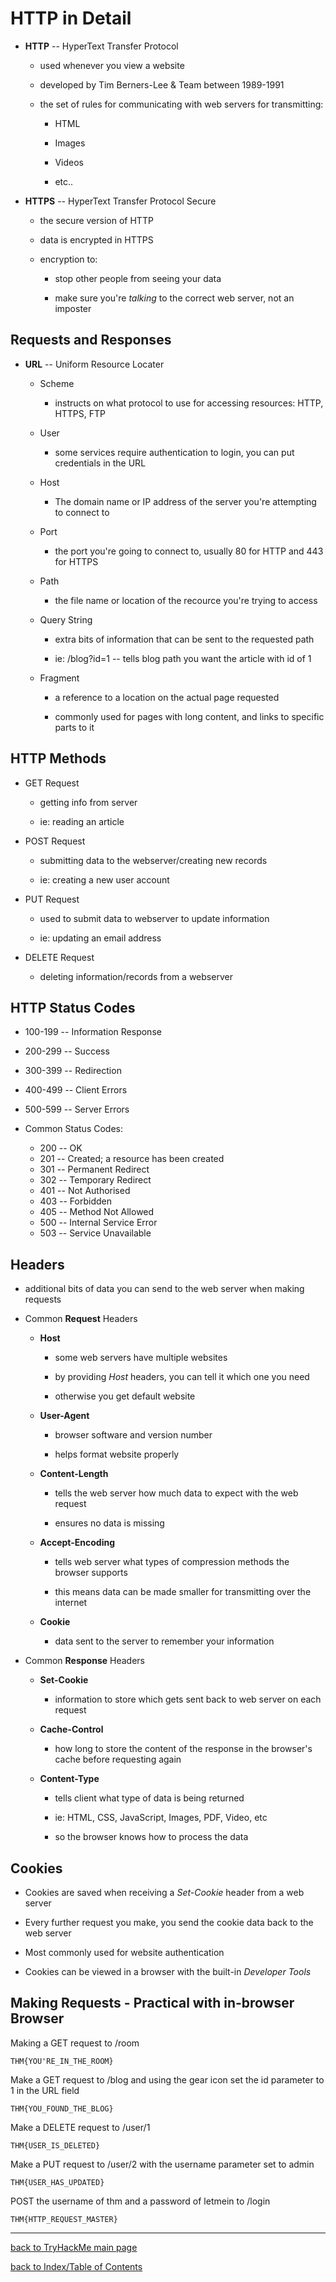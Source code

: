 # HTTP in Detail

* **HTTP** -- HyperText Transfer Protocol

    - used whenever you view a website

    - developed by Tim Berners-Lee & Team between 1989-1991

    - the set of rules for communicating with web servers for transmitting:

        + HTML

        + Images

        + Videos

        + etc..

* **HTTPS** -- HyperText Transfer Protocol Secure

    - the secure version of HTTP

    - data is encrypted in HTTPS

    - encryption to:

        + stop other people from seeing your data

        + make sure you're *talking* to the correct web server, not an imposter


## Requests and Responses

* **URL** -- Uniform Resource Locater

    - Scheme 

        + instructs on what protocol to use for accessing resources: HTTP, HTTPS, FTP

    - User 

        + some services require authentication to login, you can put credentials in the URL

    - Host

        + The domain name or IP address of the server you're attempting to connect to

    - Port
    
        + the port you're going to connect to, usually 80 for HTTP and 443 for HTTPS

    - Path

        + the file name or location of the recource you're trying to access

    - Query String

        + extra bits of information that can be sent to the requested path

        + ie: /blog?id=1 -- tells blog path you want the article with id of 1

    - Fragment

        + a reference to a location on the actual page requested

        + commonly used for pages with long content, and links to specific parts to it


## HTTP Methods

* GET Request

    - getting info from server

    - ie: reading an article

* POST Request
    
    - submitting data to the webserver/creating new records

    - ie: creating a new user account

* PUT Request

    - used to submit data to webserver to update information

    - ie: updating an email address

* DELETE Request

    - deleting information/records from a webserver


## HTTP Status Codes

* 100-199 -- Information Response
* 200-299 -- Success
* 300-399 -- Redirection
* 400-499 -- Client Errors
* 500-599 -- Server Errors

* Common Status Codes:

    - 200 -- OK
    - 201 -- Created; a resource has been created
    - 301 -- Permanent Redirect
    - 302 -- Temporary Redirect
    - 401 -- Not Authorised
    - 403 -- Forbidden
    - 405 -- Method Not Allowed
    - 500 -- Internal Service Error
    - 503 -- Service Unavailable


## Headers

* additional bits of data you can send to the web server when making requests

* Common **Request** Headers
    
    - **Host**
        + some web servers have multiple websites

        + by providing *Host* headers, you can tell it which one you need

        + otherwise you get default website

    - **User-Agent**
        + browser software and version number

        + helps format website properly

    - **Content-Length**
        + tells the web server how much data to expect with the web request

        + ensures no data is missing

    - **Accept-Encoding**
        + tells web server what types of compression methods the browser supports

        + this means data can be made smaller for transmitting over the internet

    - **Cookie**
        + data sent to the server to remember your information

* Common **Response** Headers

    - **Set-Cookie**
        + information to store which gets sent back to web server on each request

    - **Cache-Control**
        + how long to store the content of the response in the browser's cache before requesting again

    - **Content-Type** 
        + tells client what type of data is being returned

        + ie: HTML, CSS, JavaScript, Images, PDF, Video, etc

        + so the browser knows how to process the data


## Cookies

* Cookies are saved when receiving a *Set-Cookie* header from a web server

* Every further request you make, you send the cookie data back to the web server

* Most commonly used for website authentication

* Cookies can be viewed in a browser with the built-in *Developer Tools*


## Making Requests - Practical with in-browser Browser

Making a GET request to /room
```
THM{YOU'RE_IN_THE_ROOM}
```

Make a GET request to /blog and using the gear icon set the id parameter to 1 in the URL field
```
THM{YOU_FOUND_THE_BLOG}
```

Make a DELETE request to /user/1
```
THM{USER_IS_DELETED}
```

Make a PUT request to /user/2 with the username parameter set to admin
```
THM{USER_HAS_UPDATED}
```

POST the username of thm and a password of letmein to /login
```
THM{HTTP_REQUEST_MASTER}
```

---
[back to TryHackMe main page](index.md)

[back to Index/Table of Contents](index.md)
